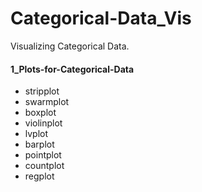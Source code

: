 # Categorical-Data_Vis
Visualizing Categorical Data.

#### 1_Plots-for-Categorical-Data
- stripplot
- swarmplot
- boxplot
- violinplot
- lvplot
- barplot
- pointplot
- countplot
- regplot
